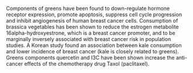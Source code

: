 

Components of greens have been found to down-regulate hormone receptor expression, promote apoptosis, suppress cell cycle progression and inhibit angiogenesis of human breast cancer cells. Consumption of brassica vegetables has been shown to reduce the estrogen metabolite 16alpha-hydroxyestrone, which is a breast cancer promoter, and to be marginally inversely associated with breast cancer risk in population studies. A Korean study found an association between kale consumption and lower incidence of breast cancer (kale is closely related to greens). Greens components quercetin and I3C have been shown increase the anti-cancer effects of the chemotherapy drug Taxol (paclitaxel).

